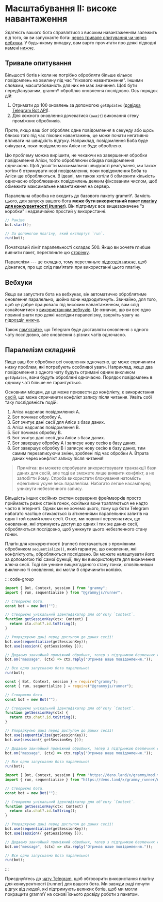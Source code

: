 # Масштабування II: високе навантаження

Здатність вашого бота справлятися з високим навантаженням залежить від того, як ви запускаєте бота: [через тривале опитування чи через вебхуки](../guide/deployment-types).
У будь-якому випадку, вам варто прочитати про деякі підводні камені [нижче](#паралелізм-складний).

## Тривале опитування

Більшості ботів ніколи не потрібно обробляти більше кількох повідомлень на хвилину під час "пікового навантаження".
Іншими словами, масштабованість для них не має значення.
Щоб бути передбачуваним, grammY обробляє оновлення послідовно.
Ось порядок дій:

1. Отримати до 100 оновлень за допомогою `getUpdates` ([довідка Telegram Bot API](https://core.telegram.org/bots/api#getupdates)).
2. Для кожного оновлення дочекатися (`await`) виконання стеку проміжних обробників.

Проте, якщо ваш бот обробляє одне повідомлення в секунду або щось близко того під час пікових навантажень, це може почати негативно впливати на швидкість відгуку.
Наприклад, повідомлення Боба буде очікувати, поки повідомлення Аліси не буде оброблено.

Цю проблему можна вирішити, не чекаючи на завершення обробки повідомлення Аліси, тобто обробляючи обидва повідомлення одночасно.
Щоб досягти максимальної швидкості реагування, ми також хотіли б отримувати нові повідомлення, поки повідомлення Боба та Аліси ще обробляються.
В ідеалі, ми також хотіли б обмежити кількість одночасно оброблюваних повідомлень деяким фіксованим числом, щоб обмежити максимальне навантаження на сервер.

Паралельна обробка не входить до базового пакету grammY.
Замість цього, для запуску вашого бота **може бути використаний пакет [плагіну для конкурентності (runner)](../plugins/runner)**.
Він підтримує все вищезазначене "з коробки" і надзвичайно простий у використанні.

```ts
// Раніше
bot.start();

// За допомогою плагіну, який експортує `run`.
run(bot);
```

Початковий ліміт паралельності складає 500.
Якщо ви хочете глибше вивчити пакет, перегляньте цю [сторінку](../plugins/runner).

Паралелізм --- це складно, тому перегляньте [підрозділ нижче](#паралелізм-складний), щоб дізнатися, про що слід памʼятати при використанні цього плагіну.

## Вебхуки

Якщо ви запустите бота на вебхуках, він автоматично оброблятиме оновлення паралельно, щойно вони надходитимуть.
Звичайно, для того, щоб це добре працювало під високим навантаженням, вам слід ознайомитися з [використанням вебхуків](../guide/deployment-types#як-використовувати-вебхуки).
Це означає, що ви все одно повинні знати про деякі наслідки паралелізму, зверніть увагу на [підрозділ нижче](#паралелізм-складний).

Також [памʼятайте](../guide/deployment-types#своєчасне-завершення-запитів-вебхуків), що Telegram буде доставляти оновлення з одного чату послідовно, але оновлення з різних чатів одночасно.

## Паралелізм складний

Якщо ваш бот обробляє всі оновлення одночасно, це може спричинити низку проблем, які потребують особливої уваги.
Наприклад, якщо два повідомлення з одного чату будуть отримані одним викликом `getUpdates`, вони будуть оброблені одночасно.
Порядок повідомлень в одному чаті більше не гарантується.

Основним місцем, де це може призвести до конфлікту, є використання [сесій](../plugins/session), що може спричинити конфлікт запису після читання.
Уявіть собі таку послідовність подій:

1. Аліса надсилає повідомлення A.
2. Бот починає обробку A.
3. Бот зчитує дані сесії для Аліси з бази даних.
4. Аліса надсилає повідомлення B.
5. Бот починає обробку B.
6. Бот зчитує дані сесії для Аліси з бази даних.
7. Бот завершує обробку A і записує нову сесію в базу даних.
8. Бот завершує обробку B і записує нову сесію в базу даних, тим самим перезаписуючи зміни, зроблені під час обробки A.
   Втрата даних через конфлікт запису після читання!

> Примітка: ви можете спробувати використовувати транзакції бази даних для сесій, але тоді ви зможете лише виявити конфлікт, а не запобігти йому.
> Спроба використати блокування натомість ефективно усуне весь паралелізм.
> Набагато легше насамперед уникнути небезпечного запису.

Більшість інших сесійних систем серверних фреймворків просто приймають ризик станів гонок, оскільки вони трапляються не надто часто в Інтернеті.
Однак ми не хочемо цього, тому що боти Telegram набагато частіше стикаються із зіткненнями паралельних запитів на один і той самий ключ сесії.
Отже, ми повинні переконатися, що оновлення, які отримують доступ до одних і тих же даних сесії, обробляються послідовно, щоб уникнути цього небезпечного стану гонки.

Плагін для конкурентності (runner) постачається з проміжним обробником `sequentialize()`, який гарантує, що оновлення, які конфліктують, обробляються послідовно.
Ви можете налаштувати його за допомогою тієї самої функції, яку ви використовуєте для визначення ключа сесії.
Тоді він уникне вищезгаданого стану гонки, сповільнивши виключно ті оновлення, які могли б спричинити колізію.

::: code-group

```ts [TypeScript]
import { Bot, Context, session } from "grammy";
import { run, sequentialize } from "@grammyjs/runner";

// Створюємо бота.
const bot = new Bot("");

// Створюємо унікальний ідентифікатор для обʼєкту `Context`.
function getSessionKey(ctx: Context) {
  return ctx.chat?.id.toString();
}

// Упорядкуємо дані перед доступом до даних сесії!
bot.use(sequentialize(getSessionKey));
bot.use(session({ getSessionKey }));

// Додаємо звичайний проміжний обробник, тепер з підтримкою безпечних сесій.
bot.on("message", (ctx) => ctx.reply("Отримав ваше повідомлення."));

// Все одно запускаємо бота паралельно!
run(bot);
```

```js [JavaScript]
const { Bot, Context, session } = require("grammy");
const { run, sequentialize } = require("@grammyjs/runner");

// Створюємо бота.
const bot = new Bot("");

// Створюємо унікальний ідентифікатор для обʼєкту `Context`.
function getSessionKey(ctx) {
  return ctx.chat?.id.toString();
}

// Упорядкуємо дані перед доступом до даних сесії!
bot.use(sequentialize(getSessionKey));
bot.use(session({ getSessionKey }));

// Додаємо звичайний проміжний обробник, тепер з підтримкою безпечних сесій.
bot.on("message", (ctx) => ctx.reply("Отримав ваше повідомлення."));

// Все одно запускаємо бота паралельно!
run(bot);
```

```ts [Deno]
import { Bot, Context, session } from "https://deno.land/x/grammy/mod.ts";
import { run, sequentialize } from "https://deno.land/x/grammy_runner/mod.ts";

// Створюємо бота.
const bot = new Bot("");

// Створюємо унікальний ідентифікатор для обʼєкту `Context`.
function getSessionKey(ctx: Context) {
  return ctx.chat?.id.toString();
}

// Упорядкуємо дані перед доступом до даних сесії!
bot.use(sequentialize(getSessionKey));
bot.use(session({ getSessionKey }));

// Додаємо звичайний проміжний обробник, тепер з підтримкою безпечних сесій.
bot.on("message", (ctx) => ctx.reply("Отримав ваше повідомлення."));

// Все одно запускаємо бота паралельно!
run(bot);
```

:::

Приєднуйтесь до [чату Telegram](https://t.me/grammyjs), щоб обговорити використання плагіну для конкурентності (runner) для вашого бота.
Ми завжди раді почути відгук від людей, які підтримують великих ботів, щоб ми могли покращити grammY на основі їхнього досвіду роботи з пакетом.
